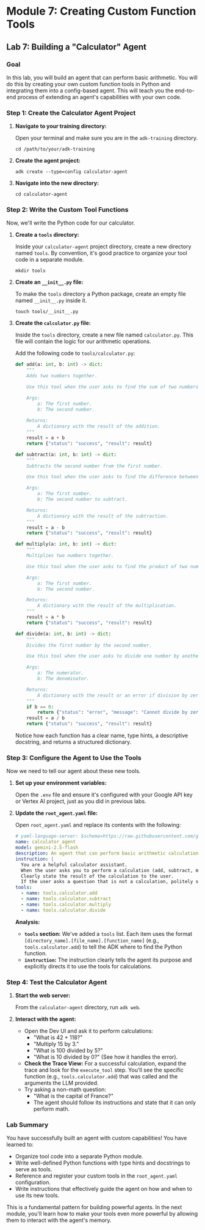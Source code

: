 # Module 7: Creating Custom Function Tools

## Lab 7: Building a "Calculator" Agent

### Goal

In this lab, you will build an agent that can perform basic arithmetic. You will do this by creating your own custom function tools in Python and integrating them into a config-based agent. This will teach you the end-to-end process of extending an agent's capabilities with your own code.

### Step 1: Create the Calculator Agent Project

1.  **Navigate to your training directory:**

    Open your terminal and make sure you are in the `adk-training` directory.

    ```shell
    cd /path/to/your/adk-training
    ```

2.  **Create the agent project:**

    ```shell
    adk create --type=config calculator-agent
    ```

3.  **Navigate into the new directory:**

    ```shell
    cd calculator-agent
    ```

### Step 2: Write the Custom Tool Functions

Now, we'll write the Python code for our calculator.

1.  **Create a `tools` directory:**

    Inside your `calculator-agent` project directory, create a new directory named `tools`. By convention, it's good practice to organize your tool code in a separate module.

    ```shell
    mkdir tools
    ```

2.  **Create an `__init__.py` file:**

    To make the `tools` directory a Python package, create an empty file named `__init__.py` inside it.

    ```shell
    touch tools/__init__.py
    ```

3.  **Create the `calculator.py` file:**

    Inside the `tools` directory, create a new file named `calculator.py`. This file will contain the logic for our arithmetic operations.

    Add the following code to `tools/calculator.py`:

    ```python
    def add(a: int, b: int) -> dict:
        """
        Adds two numbers together.

        Use this tool when the user asks to find the sum of two numbers.

        Args:
            a: The first number.
            b: The second number.
        
        Returns:
            A dictionary with the result of the addition.
        """
        result = a + b
        return {"status": "success", "result": result}

    def subtract(a: int, b: int) -> dict:
        """
        Subtracts the second number from the first number.

        Use this tool when the user asks to find the difference between two numbers.

        Args:
            a: The first number.
            b: The second number to subtract.

        Returns:
            A dictionary with the result of the subtraction.
        """
        result = a - b
        return {"status": "success", "result": result}

    def multiply(a: int, b: int) -> dict:
        """
        Multiplies two numbers together.

        Use this tool when the user asks to find the product of two numbers.

        Args:
            a: The first number.
            b: The second number.

        Returns:
            A dictionary with the result of the multiplication.
        """
        result = a * b
        return {"status": "success", "result": result}

    def divide(a: int, b: int) -> dict:
        """
        Divides the first number by the second number.

        Use this tool when the user asks to divide one number by another.

        Args:
            a: The numerator.
            b: The denominator.

        Returns:
            A dictionary with the result or an error if division by zero occurs.
        """
        if b == 0:
            return {"status": "error", "message": "Cannot divide by zero."}
        result = a / b
        return {"status": "success", "result": result}
    ```
    Notice how each function has a clear name, type hints, a descriptive docstring, and returns a structured dictionary.

### Step 3: Configure the Agent to Use the Tools

Now we need to tell our agent about these new tools.

1.  **Set up your environment variables:**

    Open the `.env` file and ensure it's configured with your Google API key or Vertex AI project, just as you did in previous labs.

2.  **Update the `root_agent.yaml` file:**

    Open `root_agent.yaml` and replace its contents with the following:

    ```yaml
    # yaml-language-server: $schema=https://raw.githubusercontent.com/google/adk-python/refs/heads/main/src/google/adk/agents/config_schemas/AgentConfig.json
    name: calculator_agent
    model: gemini-2.5-flash
    description: An agent that can perform basic arithmetic calculations.
    instruction: |
      You are a helpful calculator assistant.
      When the user asks you to perform a calculation (add, subtract, multiply, or divide), you MUST use the appropriate tool.
      Clearly state the result of the calculation to the user.
      If the user asks a question that is not a calculation, politely state that you can only perform math.
    tools:
      - name: tools.calculator.add
      - name: tools.calculator.subtract
      - name: tools.calculator.multiply
      - name: tools.calculator.divide
    ```
    **Analysis:**
    *   **`tools` section:** We've added a `tools` list. Each item uses the format `[directory_name].[file_name].[function_name]` (e.g., `tools.calculator.add`) to tell the ADK where to find the Python function.
    *   **`instruction`:** The instruction clearly tells the agent its purpose and explicitly directs it to use the tools for calculations.

### Step 4: Test the Calculator Agent

1.  **Start the web server:**

    From the `calculator-agent` directory, run `adk web`.

2.  **Interact with the agent:**
    *   Open the Dev UI and ask it to perform calculations:
        *   "What is 42 + 118?"
        *   "Multiply 15 by 3."
        *   "What is 100 divided by 5?"
        *   "What is 10 divided by 0?" (See how it handles the error).
    *   **Check the Trace View:** For a successful calculation, expand the trace and look for the `execute_tool` step. You'll see the specific function (e.g., `tools.calculator.add`) that was called and the arguments the LLM provided.
    *   Try asking a non-math question:
        *   "What is the capital of France?"
        *   The agent should follow its instructions and state that it can only perform math.

### Lab Summary

You have successfully built an agent with custom capabilities! You have learned to:
*   Organize tool code into a separate Python module.
*   Write well-defined Python functions with type hints and docstrings to serve as tools.
*   Reference and register your custom tools in the `root_agent.yaml` configuration.
*   Write instructions that effectively guide the agent on how and when to use its new tools.

This is a fundamental pattern for building powerful agents. In the next module, you'll learn how to make your tools even more powerful by allowing them to interact with the agent's memory.
